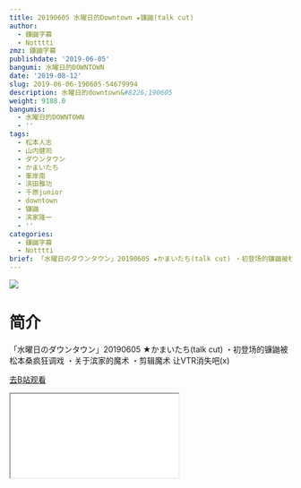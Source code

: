 ```yaml
---
title: 20190605 水曜日的Downtown ★镰鼬(talk cut)
author:
  - 鎌鼬字幕
  - Notttti
zmz: 鎌鼬字幕
publishdate: '2019-06-05'
bangumi: 水曜日的DOWNTOWN
date: '2019-08-12'
slug: 2019-06-06-190605-54679994
description: 水曜日的downtown&#8226;190605
weight: 9188.0
bangumis:
  - 水曜日的DOWNTOWN
  - ''
tags:
  - 松本人志
  - 山内健司
  - ダウンタウン
  - かまいたち
  - 峯岸南
  - 滨田雅功
  - 千原junior
  - downtown
  - 镰鼬
  - 滨家隆一
  - ''
categories:
  - 鎌鼬字幕
  - Notttti
brief: 「水曜日のダウンタウン」20190605 ★かまいたち(talk cut) ・初登场的镰鼬被松本桑疯狂调戏 ・关于滨家的魔术 ・剪辑魔术 让VTR消失吧(x)
---
```

![](https://raw.githubusercontent.com/tcgriffith/owaraisite/master/static/tmpimg/03573dd4f4181275054c32a650d50b23c79fa4fc.jpg.480.jpg)
# 简介  
「水曜日のダウンタウン」20190605 ★かまいたち(talk cut)
・初登场的镰鼬被松本桑疯狂调戏
・关于滨家的魔术
・剪辑魔术 让VTR消失吧(x)  

[去B站观看](https://www.bilibili.com/video/av54679994/)
<div class ="resp-container"><iframe class="testiframe" src="//player.bilibili.com/player.html?aid=54679994"", scrolling="no", allowfullscreen="true" > </iframe></div> 
